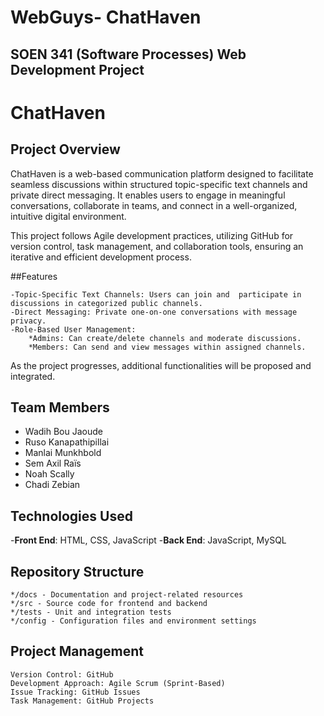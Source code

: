 # WebGuys- ChatHaven

## SOEN 341 (Software Processes) Web Development Project

# ChatHaven

## Project Overview

ChatHaven is a web-based communication platform designed to facilitate seamless discussions within structured topic-specific text channels and private direct messaging. It enables users to engage in meaningful conversations, collaborate in teams, and connect in a well-organized, intuitive digital environment.

This project follows Agile development practices, utilizing GitHub for version control, task management, and collaboration tools, ensuring an iterative and efficient development process.

##Features

    -Topic-Specific Text Channels: Users can join and  participate in discussions in categorized public channels.
    -Direct Messaging: Private one-on-one conversations with message privacy.
    -Role-Based User Management:
        *Admins: Can create/delete channels and moderate discussions.
        *Members: Can send and view messages within assigned channels.

As the project progresses, additional functionalities will be proposed and integrated.

## Team Members

* Wadih Bou Jaoude
* Ruso Kanapathipillai
* Manlai Munkhbold
* Sem Axil Raïs
* Noah Scally
* Chadi Zebian

## Technologies Used

-**Front End**: HTML, CSS, JavaScript
-**Back End**: JavaScript, MySQL

## Repository Structure

    */docs - Documentation and project-related resources
    */src - Source code for frontend and backend
    */tests - Unit and integration tests
    */config - Configuration files and environment settings
    
## Project Management
    Version Control: GitHub
    Development Approach: Agile Scrum (Sprint-Based)
    Issue Tracking: GitHub Issues
    Task Management: GitHub Projects
